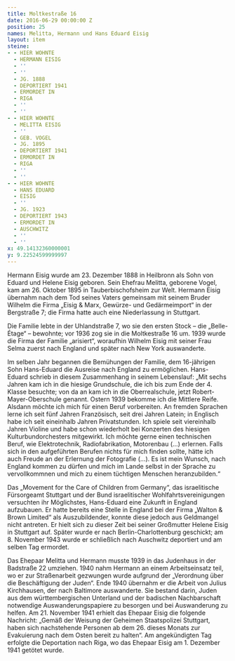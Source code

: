 ```yaml
---
title: Moltkestraße 16
date: 2016-06-29 00:00:00 Z
position: 25
names: Melitta, Hermann und Hans Eduard Eisig
layout: item
steine:
- - HIER WOHNTE
  - HERMANN EISIG
  - ''
  - ''
  - JG. 1888
  - DEPORTIERT 1941
  - ERMORDET IN
  - RIGA
  - ''
  - ''
- - HIER WOHNTE
  - MELITTA EISIG
  - ''
  - GEB. VOGEL
  - JG. 1895
  - DEPORTIERT 1941
  - ERMORDET IN
  - RIGA
  - ''
  - ''
- - HIER WOHNTE
  - HANS EDUARD
  - EISIG
  - ''
  - JG. 1923
  - DEPORTIERT 1943
  - ERMORDET IN
  - AUSCHWITZ
  - ''
  - ''
x: 49.14132360000001
y: 9.22524599999997
---
```


Hermann Eisig wurde am 23. Dezember 1888 in Heilbronn als Sohn von Eduard und Helene Eisig geboren. Sein Ehefrau Melitta, geborene Vogel, kam am 26. Oktober 1895 in Tauberbischofsheim zur Welt. Hermann Eisig übernahm nach dem Tod seines Vaters gemeinsam mit seinem Bruder Wilhelm die Firma „Eisig & Marx, Gewürze- und Gedärmeimport“ in der Bergstraße 7; die Firma hatte auch eine Niederlassung in Stuttgart.

Die Familie lebte in der Uhlandstraße 7, wo sie den ersten Stock – die „Belle-Étage“ – bewohnte; vor 1936 zog sie in die Moltkestraße 16 um. 1939 wurde die Firma der Familie „arisiert“, woraufhin Wilhelm Eisig mit seiner Frau Selma zuerst nach England und später nach New York auswanderte.

Im selben Jahr begannen die Bemühungen der Familie, dem 16-jährigen Sohn Hans-Eduard die Ausreise nach England zu ermöglichen. Hans-Eduard schrieb in diesem Zusammenhang in seinem Lebenslauf: „Mit sechs Jahren kam ich in die hiesige Grundschule, die ich bis zum Ende der 4. Klasse besuchte; von da an kam ich in die Oberrealschule, jetzt Robert-Mayer-Oberschule genannt. Ostern 1939 bekomme ich die Mittlere Reife. Alsdann möchte ich mich für einen Beruf vorbereiten. An fremden Sprachen lerne ich seit fünf Jahren Französisch, seit drei Jahren Latein; in Englisch habe ich seit eineinhalb Jahren Privatstunden. Ich spiele seit viereinhalb Jahren Violine und habe schon wiederholt bei Konzerten des hiesigen Kulturbundorchesters mitgewirkt. Ich möchte gerne einen technischen Beruf, wie Elektrotechnik, Radiofabrikation, Motorenbau (…) erlernen. Falls sich in den aufgeführten Berufen nichts für mich finden sollte, hätte ich auch Freude an der Erlernung der Fotografie (…). Es ist mein Wunsch, nach England kommen zu dürfen und mich im Lande selbst in der Sprache zu vervollkommnen und mich zu einem tüchtigen Menschen heranzubilden.“

Das „Movement for the Care of Children from Germany“, das israelitische Fürsorgeamt Stuttgart und der Bund israelitischer Wohlfahrtsvereinigungen versuchten ihr Möglichstes, Hans-Eduard eine Zukunft in England aufzubauen. Er hatte bereits eine Stelle in England bei der Firma „Walton & Brown Limited“ als Auszubildender, konnte diese jedoch aus Geldmangel nicht antreten. Er hielt sich zu dieser Zeit bei seiner Großmutter Helene Eisig in Stuttgart auf. Später wurde er nach Berlin-Charlottenburg geschickt; am 8. November 1943 wurde er schließlich nach Auschwitz deportiert und am selben Tag ermordet.

Das Ehepaar Melitta und Hermann musste 1939 in das Judenhaus in der Badstraße 22 umziehen. 1940 nahm Hermann an einem Arbeitseinsatz teil, wo er zur Straßenarbeit gezwungen wurde aufgrund der „Verordnung über die Beschäftigung der Juden“. Ende 1940 übernahm er die Arbeit von Julius Kirchhausen, der nach Baltimore auswanderte. Sie bestand darin, Juden aus dem württembergischen Unterland und der badischen Nachbarschaft notwendige Auswanderungspapiere zu besorgen und bei Auswanderung zu helfen. Am 21. November 1941 erhielt das Ehepaar Eisig die folgende Nachricht: „Gemäß der Weisung der Geheimen Staatspolizei Stuttgart, haben sich nachstehende Personen ab dem 26. dieses Monats zur Evakuierung nach dem Osten bereit zu halten“. Am angekündigten Tag erfolgte die Deportation nach Riga, wo das Ehepaar Eisig am 1. Dezember 1941 getötet wurde.
